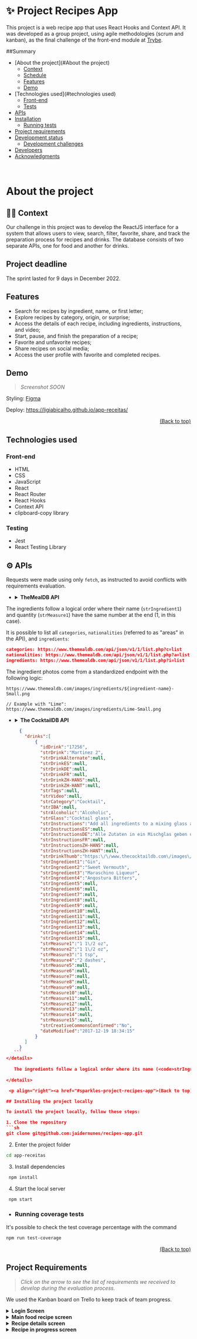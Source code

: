 # :sparkles: Project Recipes App

This project is a web recipe app that uses React Hooks and Context API. It was developed as a group project, using agile methodologies (scrum and kanban), as the final challenge of the front-end module at [Trybe](https://betrybe.com).

##Summary

- [About the project](#About the project)
  - [Context](#man_technologist-contexto)
  - [Schedule](#schedule)
  - [Features](#features)
  - [Demo](#demo)
- [Technologies used](#technologies used)  
  - [Front-end](#front-end)  
  - [Tests](#tests)  
- [APIs](#gear-apis)
- [Installation](#installing-the-project-locally)
  - [Running tests](#running-coverage-tests)
- [Project requirements](#project-requirements)
- [Development status](#development-status)
  - [Development challenges](#development-challenges)
- [Developers](#developers)
- [Acknowledgments](#acknowledgments)


<br/>

# About the project

## :man_technologist: Context

Our challenge in this project was to develop the ReactJS interface for a system that allows users to view, search, filter, favorite, share, and track the preparation process for recipes and drinks. The database consists of two separate APIs, one for food and another for drinks.

## Project deadline

The sprint lasted for 9 days in December 2022.

## Features

- Search for recipes by ingredient, name, or first letter;
- Explore recipes by category, origin, or surprise;
- Access the details of each recipe, including ingredients, instructions, and video;
- Start, pause, and finish the preparation of a recipe;
- Favorite and unfavorite recipes;
- Share recipes on social media;
- Access the user profile with favorite and completed recipes.

## Demo
> *Screenshot SOON*

Styling:
<a href="https://www.figma.com/file/9WXNFMewKRBC5ZawU1EXYG/%5BProjeto%5D%5BFrontend%5D-Recipes-App?node-id=0%3A1&t=flL48tUQI6vmnPEY-1" target="_blank">Figma</a>

Deploy: <a href="https://ligiabicalho.github.io/app-receitas/" target="_blank">https://ligiabicalho.github.io/app-receitas/</a>

<p align="right"><a href="#sparkles-project-recipes-app">(Back to top)</a></p>

## Technologies used

### Front-end
- HTML
- CSS
- JavaScript
- React
- React Router
- React Hooks
- Context API
- clipboard-copy library

### Testing
- Jest
- React Testing Library

## :gear: APIs

Requests were made using only `fetch`, as instructed to avoid conflicts with requirements evaluation.

* <details><summary><b>TheMealDB API</b></summary>

    [The Meal DB](https://www.themealdb.com/) is a community-maintained open database of recipes and ingredients from all over the world.

    The endpoints are quite rich, you can [see them here](https://www.themealdb.com/api.php).

    The response model for a `meal` is as follows:
      <details>
      <summary><b>See response model for a meal</b></summary>
    ```json
      {
        "meals":[
          {
            "idMeal":"52882",
            "strMeal":"Three Fish Pie",
            "strDrinkAlternate":null,
            "strCategory":"Seafood",
            "strArea":"British",
            "strInstructions":"Preheat the oven to 200C\/400F\/Gas 6 (180C fan).\r\nPut the potatoes into a saucepan of cold salted water. Bring up to the boil and simmer until completely tender. Drain well and then mash with the butter and milk. Add pepper and taste to check the seasoning. Add salt and more pepper if necessary.\r\nFor the fish filling, melt the butter in a saucepan, add the leeks and stir over the heat. Cover with a lid and simmer gently for 10 minutes, or until soft. Measure the flour into a small bowl. Add the wine and whisk together until smooth.\r\nAdd the milk to the leeks, bring to the boil and then add the wine mixture. Stir briskly until thickened. Season and add the parsley and fish. Stir over the heat for two minutes, then spoon into an ovenproof casserole. Scatter over the eggs. Allow to cool until firm.\r\nSpoon the mashed potatoes over the fish mixture and mark with a fork. Sprinkle with cheese.\r\nBake for 30-40 minutes, or until lightly golden-brown on top and bubbling around the edges.",
            "strMealThumb":"https:\/\/www.themealdb.com\/images\/media\/meals\/spswqs1511558697.jpg",
            "strTags":"Fish,Seafood,Dairy,Pie",
            "strYoutube":"https:\/\/www.youtube.com\/watch?v=Ds1Jb8H5Sg8",
            "strIngredient1":"Potatoes",
            "strIngredient2":"Butter",
            "strIngredient3":"Milk",
            "strIngredient4":"Gruy\u00e8re",
            "strIngredient5":"Butter",
            "strIngredient6":"Leek",
            "strIngredient7":"Plain Flour",
            "strIngredient8":"White Wine",
            "strIngredient9":"Milk",
            "strIngredient10":"Parsley",
            "strIngredient11":"Salmon",
            "strIngredient12":"Haddock",
            "strIngredient13":"Smoked Haddock",
            "strIngredient14":"Eggs",
            "strIngredient15":"",
            "strIngredient16":"",
            "strIngredient17":"",
            "strIngredient18":"",
            "strIngredient19":"",
            "strIngredient20":"",
            "strMeasure1":"1kg",
            "strMeasure2":"Knob",
            "strMeasure3":"Dash",
            "strMeasure4":"50g",
            "strMeasure5":"75g",
            "strMeasure6":"2 sliced",
            "strMeasure7":"75g",
            "strMeasure8":"150ml",
            "strMeasure9":"568ml",
            "strMeasure10":"2 tbs chopped",
            "strMeasure11":"250g",
            "strMeasure12":"250g",
            "strMeasure13":"250g",
            "strMeasure14":"6",
            "strMeasure15":"",
            "strMeasure16":"",
            "strMeasure17":"",
            "strMeasure18":"",
            "strMeasure19":"",
            "strMeasure20":"",
            "strSource":"https:\/\/www.bbc.co.uk\/food\/recipes\/three_fish_pie_58875",
            "dateModified":null
          }
        ]
      }
    ```
</details>

  The ingredients follow a logical order where their name (<code>strIngredient1</code>) and quantity (<code>strMeasure1</code>) have the same number at the end (1, in this case).

It is possible to list all `categories`, `nationalities` (referred to as "areas" in the API), and `ingredients`:

```json
categories: https://www.themealdb.com/api/json/v1/1/list.php?c=list
nationalities: https://www.themealdb.com/api/json/v1/1/list.php?a=list
ingredients: https://www.themealdb.com/api/json/v1/1/list.php?i=list
```

The ingredient photos come from a standardized endpoint with the following logic:
```
https://www.themealdb.com/images/ingredients/${ingredient-name}-Small.png  

// Example with "Lime":
https://www.themealdb.com/images/ingredients/Lime-Small.png
```
</details>
    

* <details><summary><b>The CocktailDB API</b></summary>
  Quite similar (in fact, maintained by the same entity) to TheMealDB API, but focused on drinks.

  The endpoints are also quite rich, and you can [see them here](https://www.thecocktaildb.com/api.php).

  The responses follow the same structure, with some specifics related to drinks (such as being alcoholic or not, for example).

  <details><summary><b>See response model for drinks</b></summary>
 ```json
      {
        "drinks":[
            {
              "idDrink":"17256",
              "strDrink":"Martinez 2",
              "strDrinkAlternate":null,
              "strDrinkES":null,
              "strDrinkDE":null,
              "strDrinkFR":null,
              "strDrinkZH-HANS":null,
              "strDrinkZH-HANT":null,
              "strTags":null,
              "strVideo":null,
              "strCategory":"Cocktail",
              "strIBA":null,
              "strAlcoholic":"Alcoholic",
              "strGlass":"Cocktail glass",
              "strInstructions":"Add all ingredients to a mixing glass and fill with ice.\r\n\r\nStir until chilled, and strain into a chilled coupe glass.",
              "strInstructionsES":null,
              "strInstructionsDE":"Alle Zutaten in ein Mischglas geben und mit Eis f\u00fcllen. Bis zum Abk\u00fchlen umr\u00fchren und in ein gek\u00fchltes Coup\u00e9glas abseihen.",
              "strInstructionsFR":null,
              "strInstructionsZH-HANS":null,
              "strInstructionsZH-HANT":null,
              "strDrinkThumb":"https:\/\/www.thecocktaildb.com\/images\/media\/drink\/fs6kiq1513708455.jpg",
              "strIngredient1":"Gin",
              "strIngredient2":"Sweet Vermouth",
              "strIngredient3":"Maraschino Liqueur",
              "strIngredient4":"Angostura Bitters",
              "strIngredient5":null,
              "strIngredient6":null,
              "strIngredient7":null,
              "strIngredient8":null,
              "strIngredient9":null,
              "strIngredient10":null,
              "strIngredient11":null,
              "strIngredient12":null,
              "strIngredient13":null,
              "strIngredient14":null,
              "strIngredient15":null,
              "strMeasure1":"1 1\/2 oz",
              "strMeasure2":"1 1\/2 oz",
              "strMeasure3":"1 tsp",
              "strMeasure4":"2 dashes",
              "strMeasure5":null,
              "strMeasure6":null,
              "strMeasure7":null,
              "strMeasure8":null,
              "strMeasure9":null,
              "strMeasure10":null,
              "strMeasure11":null,
              "strMeasure12":null,
              "strMeasure13":null,
              "strMeasure14":null,
              "strMeasure15":null,
              "strCreativeCommonsConfirmed":"No",
              "dateModified":"2017-12-19 18:34:15"
            }
        ]
      }
    ```
</details>
    
    The ingredients follow a logical order where its name (<code>strIngredient1</code>) and quantity (<code>strMeasure1</code>) have the same number at the end (1 in this case).
  
</details>

  <p align="right"><a href="#sparkles-project-recipes-app">(Back to top)</a></p>

## Installing the project locally

To install the project locally, follow these steps:

1. Clone the repository
```sh
git clone git@github.com:jaidernunes/recipes-app.git
```
2. Enter the project folder
```sh
cd app-receitas
```
3. Install dependencies
```sh
 npm install
```
4. Start the local server
```sh
 npm start
```
- ### Running coverage tests
It's possible to check the test coverage percentage with the command
```sh
npm run test-coverage
```

<p align="right"><a href="#sparkles-project-recipes-app">(Back to top)</a></p>

## Project Requirements

> *Click on the arrow to see the list of requirements we received to develop during the evaluation process.*

We used the Kanban board on Trello to keep track of team progress.

<details>
  <summary><strong>Login Screen</strong></summary> 

1. Create all elements that should respect the attributes described in the prototype for the login screen.
2. Develop the screen so that the person can enter their email in the email input and their password in the password input.
3. Develop the screen so that the form is only valid after a valid email and a password of more than 6 characters have been entered.
4. After submitting the form, save the user's email in the `user` key in localStorage.
5. Redirect the user to the main food recipe screen after successful login submission and validation.

</details>

<details>
  <summary><strong>Main food recipe screen</strong></summary> 

6. Implement the header according to the needs of each screen.
7. Redirect the user to the profile screen when clicking on the profile button.
8. Develop the search button so that when clicked, the search bar should appear. It should work the same way to hide it.
9. Implement the search bar elements respecting the attributes described in the prototype.
10. Implement 3 radio buttons in the search bar: Ingredient, Name and First letter.
11. Search the food API if the person is on the food page, and the drink API if they are on the drink page.
12. If the search returns more than one recipe, render the first 12 found, displaying the image and name of each.
13. Implement the bottom menu positioning it in a fixed way and containing 2 icons: one for food and one for drinks.
14. Display the bottom menu only on the screens indicated in the prototype.
15. Redirect the user to the correct screen when clicking on each icon in the bottom menu.
16. Load the first 12 food or drink recipes, one on each card.
17. Implement the category buttons to be used as a filter.
18. Implement the recipe filter through the API when clicking on the category filter.
19. Implement the filter as a toggle, which if selected again, the app should return the recipes without any filter.
20. Redirect the user when clicking on the card to the details screen, which should change the route and contain the recipe id in the URL.
21. Make a request to the API passing the `id` of the recipe that should be available in the URL parameters.

</details>

<details>
  <summary><strong>Recipe details screen</strong></summary> 

22. Develop the screen so that it contains a recipe image, title, category in case of food and whether or not it is alcoholic in case of drinks, a list of ingredients followed by quantities, instructions, an embedded youtube video, and recommendations.
23. Implement recommendations. For food recipes, the recommendation should be for drinks, and for drink recipes, the recommendation should be for food.
24. Implement the 6 recommendation cards, showing only 2. The scroll is horizontal, similar to a carousel.
25. Develop a button named "Start Recipe" that should be fixed at the bottom of the screen at all times.
26. Implement the solution so that if the recipe has already been made, the "Start Recipe" button disappears.
27. Redirect the user if the "Start Recipe" button is clicked, the route should change to the recipe in progress screen.

</details>

<details>
  <summary><strong>Recipe in progress screen</strong></summary> 

28. Develop the screen to contain an image of the recipe, the title, the category in case of food and whether it is alcoholic or not in case of drinks, a list of ingredients with their respective quantities and instructions.
29. Develop a checkbox for each item in the ingredients list.
30. Save the progress state, which should be maintained if the person refreshes the page or goes back to the same recipe.
31. Implement the solution so that the "Finish Recipe" button can only be enabled when all ingredients are checked.

<details>
  <summary><strong>Screen for completed recipes</strong></summary> 

32. Implement the elements of the screen for completed recipes respecting the attributes described in the prototype.
33. Develop the screen so that, if the recipe on the card is a food, it must have: the photo of the recipe, name, category, nationality, the date on which the person made the recipe, the 2 first tags returned by the API, and a share button.
34. Develop the screen so that, if the recipe on the card is a drink, it must have: the photo of the recipe, the name, whether it is alcoholic, the date on which the person made the recipe, and a share button.
35. Develop the solution so that the share button must copy the URL of the recipe details screen to the clipboard.
36. Implement 2 buttons that filter recipes by food or drink, and a third button that removes all filters.
37. Redirect to the recipe details screen when the recipe's photo or name is clicked.
</details>

<details>
  <summary><strong>Screen for favorite recipes</strong></summary>

38. Implement the elements of the screen for favorite recipes (cumulative with the attributes in common with the screen for completed recipes), respecting the attributes described in the prototype.
39. Develop the screen so that, if the recipe on the card is a food, it must have: the photo of the recipe, name, category, nationality, a share button, and an "unfavorite" button.
40. Develop the screen so that, if the recipe on the card is a drink, it must have: the photo of the recipe, name, whether it is alcoholic or not, a share button, and an "unfavorite" button.
41. Develop the solution so that the share button must copy the URL of the recipe details screen to the clipboard.
42. Develop the solution so that the "unfavorite" button must remove the recipe from the favorite recipes list in the `localStorage` and from the screen.
43. Implement 2 buttons that filter recipes by food or drink, and a third button that removes all filters.
44. Redirect the user when the recipe's photo or name is clicked, and the route should change to the details screen for that recipe.
</details>

<details>
  <summary><strong>User profile screen</strong></summary>

45. Implement the elements of the profile screen respecting the attributes described in the prototype.
46. Implement the solution so that the user's email must be visible.
47. Implement 3 buttons: one named "Done Recipes," one named "Favorite Recipes," and one named "Logout."
48. Redirect the user when the "Done Recipes" button is clicked, and the route should change to the screen for completed recipes.
49. Redirect the user when the "Favorite Recipes" button is clicked, and the route should change to the screen for favorite recipes.
50. Redirect the user when the "Logout" button is clicked, the `localStorage` should be cleared, and the route should change to the login screen.
</details>

<p align="right"><a href="#sparkles-project-recipes-app">(Back to top)</a></p>

## Development status

The project was delivered as expected, however it still needs some improvements in styling and some functionalities can be enhanced, such as: implementing a funcional carousel of recommended drinks for each dish and a return button.

### Development challenges

It was up to the group to define the development priorities of the requirements, requiring us to analyze the application as a whole, its different screens and components, and predict possible conflicts and/or component reuse. However, we still faced some refactoring needs to ensure cleaner code.

## Developers

<table>
  <tr>
    <td align="center">
      <a href="https://github.com/jaidernunes" target="_blank">
        <img src="https://avatars.githubusercontent.com/u/NUMBER" width="100px" alt="Ligia Bicalho"/>
      </a>
      <a href="https://linkedin.com/in/jaidernunes" target="_blank">
        <p>:information_source: Jaider Nunes</p>
      </a>
    </td>
    <td align="center">
      <a href="https://github.com/" target="_blank">
        <img src="https://avatars.githubusercontent.com/u/NUMBER?v=4" width="100px" alt="Joana dos Santos"/>
        <p>Joana dos Santos</p>
      </a>
    </td>
    <td align="center">
      <a href="https://github.com/kadu2229" target="_blank">
        <img src="https://avatars.githubusercontent.com/u/?v=4" width="100px" alt="Mateus Melo"/>
        <p>Mateus Melo</p>
      </a>
    </td>
    <td align="center">
      <a href="https://github.com/sahdibernardi" target="_blank">
        <img src="https://avatars.githubusercontent.com/u/?v=4" width="100px" alt="Priscilla Sartori"/>
        <p>Priscilla Sartori</p>
      </a>
    </td>
    <td align="center">
      <a href="https://github.com/PauloVitorMartins" target="_blank">
        <img src="https://avatars.githubusercontent.com/u/?v=4" width="100px" alt="Igor Souza"/>
        <p>Igor Souza</p>
      </a>
    </td>
    <td align="center">
      <a href="https://github.com/trybe-tech-ops" target="_blank">
        <img src="https://avatars.githubusercontent.com/u/?v=4" width="100px" alt="Trybe"/>
        <p>Trybe</p>
      </a>
    </td>
  </tr>
</table>

## Acknowledgements

I thank Trybe for providing us with this opportunity for learning and developing technical and teamwork skills. I also thank my teammates for the exchanges, the instructors and mentors who supported and guided us during the project.

<p align="right"><a href="#sparkles-project-recipes-app">(Back to top)</a></p>
